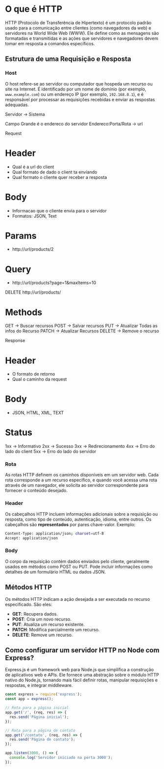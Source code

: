 # O que é HTTP

HTTP (Protocolo de Transferência de Hipertexto) é um protocolo padrão usado para a comunicação entre clientes (como navegadores da web) e servidores na World Wide Web (WWW). Ele define como as mensagens são formatadas e transmitidas e as ações que servidores e navegadores devem tomar em resposta a comandos específicos.

## Estrutura de uma Requisição e Resposta

### Host
O host refere-se ao servidor ou computador que hospeda um recurso ou site na Internet. É identificado por um nome de domínio (por exemplo, `www.example.com`) ou um endereço IP (por exemplo, `192.168.0.1`), e é responsável por processar as requisições recebidas e enviar as respostas adequadas.

<!-- Host -> Servidor
Servidor tem um endereco -> IP -->


Servidor -> Sistema

Campo Grande é o endereco do servidor
Endereco:Porta/Rota -> url

Request

# Header
- Qual é a url do client
- Qual formato de dado o client ta enviando
- Qual formato o cliente quer receber a resposta
# Body
- Informacao que o cliente envia para o servidor
- Formatos: JSON, Text
# Params
- http://url/products/2
# Query
- http://url/products?page=1&maxItems=10

DELETE http://url/products/

# Methods
GET -> Buscar recursos
POST -> Salvar recursos
PUT -> Atualizar Todas as infos do Recurso
PATCH -> Atualizar Recursos
DELETE -> Remove o recurso

Response

# Header
- O formato de retorno
- Qual o caminho da request
# Body
- JSON, HTML, XML, TEXT
# Status
1xx -> Informativo
2xx -> Sucesso
3xx -> Redirecionamento
4xx -> Erro do lado do client
5xx -> Erro do lado do servidor


### Rota
As rotas HTTP definem os caminhos disponíveis em um servidor web. Cada rota corresponde a um recurso específico, e quando você acessa uma rota através de um navegador, ele solicita ao servidor correspondente para fornecer o conteúdo desejado.

### Header
Os cabeçalhos HTTP incluem informações adicionais sobre a requisição ou resposta, como tipo de conteúdo, autenticação, idioma, entre outros. Os cabeçalhos são **representados** por pares chave-valor. Exemplo:

```bash
Content-Type: application/json; charset=utf-8
Accept: application/json
```

### Body
O corpo da requisição contém dados enviados pelo cliente, geralmente usados em métodos como POST ou PUT. Pode incluir informações como detalhes de um formulário HTML ou dados JSON.

## Métodos HTTP

Os métodos HTTP indicam a ação desejada a ser executada no recurso especificado. São eles:

- **GET**: Recupera dados.
- **POST**: Cria um novo recurso.
- **PUT**: Atualiza um recurso existente.
- **PATCH**: Modifica parcialmente um recurso.
- **DELETE**: Remove um recurso.

## Como configurar um servidor HTTP no Node com Express?

Express.js é um framework web para Node.js que simplifica a construção de aplicativos web e APIs. Ele fornece uma abstração sobre o módulo HTTP nativo do Node.js, tornando mais fácil definir rotas, manipular requisições e respostas, e integrar middleware.

```js
const express = require('express');
const app = express();

// Rota para a página inicial
app.get('/', (req, res) => {
  res.send('Página inicial');
});

// Rota para a página de contato
app.get('/contato', (req, res) => {
  res.send('Página de contato');
});

app.listen(3000, () => {
  console.log('Servidor iniciado na porta 3000');
});
```
